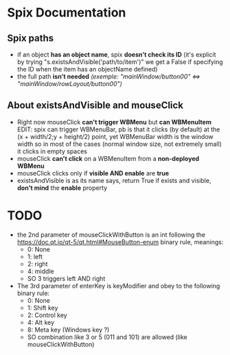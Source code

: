 # Spix Documentation

## Spix paths

- if an object **has an object name**, spix **doesn't check its ID** (it's explicit by trying "s.existsAndVisible('path/to/item')" we get a False if specifying the ID when the item has an objectName defined)
- the full path **isn't needed** *(exemple: "mainWindow/button00" <=> "mainWindow/rowLayout/button00")*

## About existsAndVisible and mouseClick
- Right now mouseClick **can't trigger WBMenu** but **can WBMenuItem** 
  EDIT: spix can trigger WBMenuBar, pb is that it clicks (by default) at the (x + width/2;y + height/2) point, yet WBMenuBar width is the window width so in most of the cases (normal window size, not extremely small) it clicks in empty spaces
- mouseClick **can't click** on a WBMenuItem from a **non-deployed WBMenu**
- mouseClick clicks only if **visible AND enable** are **true**
- existsAndVisible is as its name says, return True if exists and visible, **don't mind** the **enable** property

# TODO

- the 2nd parameter of mouseClickWithButton is an int following the https://doc.qt.io/qt-5/qt.html#MouseButton-enum binary rule, meanings:
   - 0: None
   - 1: left
   - 2: right
   - 4: middle
   - SO 3 triggers left AND right
 - The 3rd parameter of enterKey is keyModifier and obey to the following binary rule:
   - 0: None
   - 1: Shift key
   - 2: Control key
   - 4: Alt key
   - 8: Meta key (Windows key ?)
   - SO combination like 3 or 5 (011 and 101) are allowed (like mouseClickWithButton)

